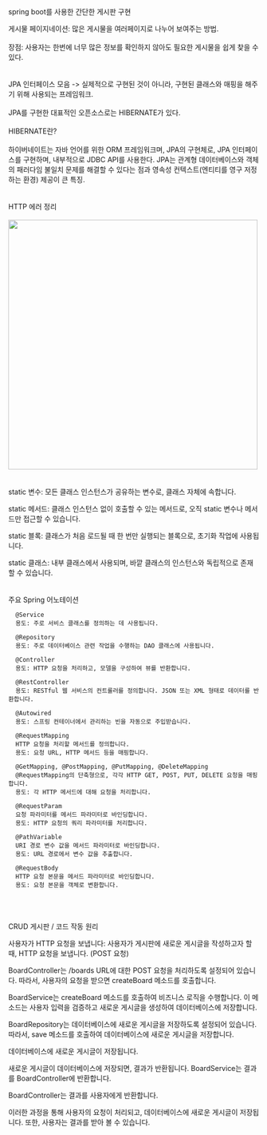 spring boot를 사용한 간단한 게시판 구현

게시물 페이지네이션: 많은 게시물을 여러페이지로 나누어 보여주는 방법.
<br><br>
장점: 사용자는 한번에 너무 많은 정보를 확인하지 않아도 필요한 게시물을 쉽게 찾을 수 있다.
<br><br><br>
JPA 인터페이스 모음 -> 실제적으로 구현된 것이 아니라, 구현된 클래스와 매핑을 해주기 위해 사용되는 프레임워크.
<br><br>
JPA를 구현한 대표적인 오픈소스로는 HIBERNATE가 있다.
<br><br>
HIBERNATE란?
<br><br>
하이버네이트는 자바 언어를 위한 ORM 프레임워크며, JPA의 구현체로, JPA 인터페이스를 구현하며, 내부적으로 JDBC API를 사용한다.
JPA는 관계형 데이터베이스와 객체의 패러다임 불일치 문제를 해결할 수 있다는 점과 영속성 컨텍스트(엔티티를 영구 저정하는 환경) 제공이 큰 특징.
<br><br><br>
HTTP 에러 정리
<br><br>
<img src = "https://github.com/user-attachments/assets/c1915edd-027a-4ce6-b1b7-ba8c15fd4b50" width="500">
<br><br><br>
static 변수: 모든 클래스 인스턴스가 공유하는 변수로, 클래스 자체에 속합니다.

static 메서드: 클래스 인스턴스 없이 호출할 수 있는 메서드로, 오직 static 변수나 메서드만 접근할 수 있습니다.

static 블록: 클래스가 처음 로드될 때 한 번만 실행되는 블록으로, 초기화 작업에 사용됩니다.

static 클래스: 내부 클래스에서 사용되며, 바깥 클래스의 인스턴스와 독립적으로 존재할 수 있습니다.
<br><br><br>
주요 Spring 어노테이션

      @Service
      용도: 주로 서비스 클래스를 정의하는 데 사용됩니다.

      @Repository
      용도: 주로 데이터베이스 관련 작업을 수행하는 DAO 클래스에 사용됩니다.

      @Controller
      용도: HTTP 요청을 처리하고, 모델을 구성하여 뷰를 반환합니다.

      @RestController
      용도: RESTful 웹 서비스의 컨트롤러를 정의합니다. JSON 또는 XML 형태로 데이터를 반환합니다.

      @Autowired
      용도: 스프링 컨테이너에서 관리하는 빈을 자동으로 주입받습니다.

      @RequestMapping
      HTTP 요청을 처리할 메서드를 정의합니다.
      용도: 요청 URL, HTTP 메서드 등을 매핑합니다.

      @GetMapping, @PostMapping, @PutMapping, @DeleteMapping
      @RequestMapping의 단축형으로, 각각 HTTP GET, POST, PUT, DELETE 요청을 매핑합니다.
      용도: 각 HTTP 메서드에 대해 요청을 처리합니다.

      @RequestParam
      요청 파라미터를 메서드 파라미터로 바인딩합니다.
      용도: HTTP 요청의 쿼리 파라미터를 처리합니다.

      @PathVariable
      URI 경로 변수 값을 메서드 파라미터로 바인딩합니다.
      용도: URL 경로에서 변수 값을 추출합니다.

      @RequestBody
      HTTP 요청 본문을 메서드 파라미터로 바인딩합니다.
      용도: 요청 본문을 객체로 변환합니다.

<br><br><br>
CRUD 게시판 / 코드 작동 원리

사용자가 HTTP 요청을 보냅니다: 사용자가 게시판에 새로운 게시글을 작성하고자 할 때, HTTP 요청을 보냅니다. (POST 요청)

BoardController는 /boards URL에 대한 POST 요청을 처리하도록 설정되어 있습니다. 따라서, 사용자의 요청을 받으면 createBoard 메소드를 호출합니다.

BoardService는 createBoard 메소드를 호출하여 비즈니스 로직을 수행합니다. 이 메소드는 사용자 입력을 검증하고 새로운 게시글을 생성하여 데이터베이스에 저장합니다.

BoardRepository는 데이터베이스에 새로운 게시글을 저장하도록 설정되어 있습니다. 따라서, save 메소드를 호출하여 데이터베이스에 새로운 게시글을 저장합니다.

데이터베이스에 새로운 게시글이 저장됩니다.

새로운 게시글이 데이터베이스에 저장되면, 결과가 반환됩니다. BoardService는 결과를 BoardController에 반환합니다.

BoardController는 결과를 사용자에게 반환합니다.

이러한 과정을 통해 사용자의 요청이 처리되고, 데이터베이스에 새로운 게시글이 저장됩니다. 또한, 사용자는 결과를 받아 볼 수 있습니다.


